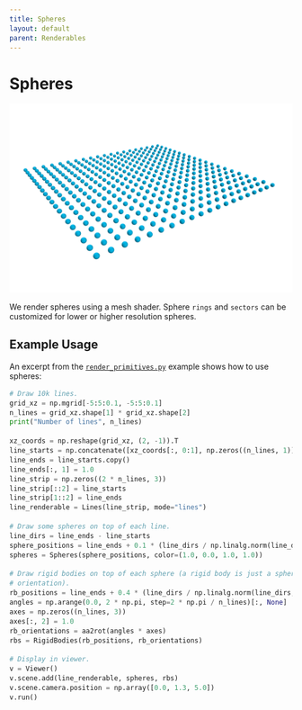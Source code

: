```yaml
---
title: Spheres
layout: default
parent: Renderables
---
```


# Spheres

![Spheres](../assets/images/spheres.png)


We render spheres using a mesh shader. Sphere `rings` and `sectors` can be customized for lower or higher resolution spheres.


## Example Usage
An excerpt from the [`render_primitives.py`](https://github.com/eth-ait/aitviewer/blob/main/examples/render_primitives.py) example shows how to use spheres:

```python
# Draw 10k lines.
grid_xz = np.mgrid[-5:5:0.1, -5:5:0.1]
n_lines = grid_xz.shape[1] * grid_xz.shape[2]
print("Number of lines", n_lines)

xz_coords = np.reshape(grid_xz, (2, -1)).T
line_starts = np.concatenate([xz_coords[:, 0:1], np.zeros((n_lines, 1)), xz_coords[:, 1:2]], axis=-1)
line_ends = line_starts.copy()
line_ends[:, 1] = 1.0
line_strip = np.zeros((2 * n_lines, 3))
line_strip[::2] = line_starts
line_strip[1::2] = line_ends
line_renderable = Lines(line_strip, mode="lines")

# Draw some spheres on top of each line.
line_dirs = line_ends - line_starts
sphere_positions = line_ends + 0.1 * (line_dirs / np.linalg.norm(line_dirs, axis=-1, keepdims=True))
spheres = Spheres(sphere_positions, color=(1.0, 0.0, 1.0, 1.0))

# Draw rigid bodies on top of each sphere (a rigid body is just a sphere with three axes representing its
# orientation).
rb_positions = line_ends + 0.4 * (line_dirs / np.linalg.norm(line_dirs, axis=-1, keepdims=True))
angles = np.arange(0.0, 2 * np.pi, step=2 * np.pi / n_lines)[:, None]
axes = np.zeros((n_lines, 3))
axes[:, 2] = 1.0
rb_orientations = aa2rot(angles * axes)
rbs = RigidBodies(rb_positions, rb_orientations)

# Display in viewer.
v = Viewer()
v.scene.add(line_renderable, spheres, rbs)
v.scene.camera.position = np.array([0.0, 1.3, 5.0])
v.run()
``` 